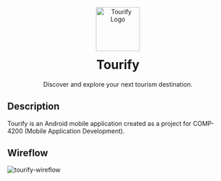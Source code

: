 <p align="center">
    <img src="https://github.com/BorhanSaflo/tourify-android-app/assets/60056206/da336e73-3459-45ba-b2cd-41b6288a5698" alt="Tourify Logo" width="100" />
</p> 
<h1 style="margin-top: 0px;" align="center"><b>Tourify</b></h1>

<p align="center">
Discover and explore your next tourism destination.
</p>

## Description

Tourify is an Android mobile application created as a project for COMP-4200 (Mobile Application Development).

## Wireflow
![tourify-wireflow](https://github.com/BorhanSaflo/tourify/assets/60056206/f4d2a2e9-14cb-46ef-a78d-28355616a397)